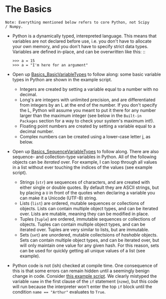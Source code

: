 The Basics
=========================
    
    Note: Everything mentioned below refers to core Python, not Scipy 
    / Numpy.

*   Python is a dynamically typed, interepreted language. This means
    that variables are not declared before use, i.e. you don't have to
    allocate your own memory, and you don't have to specify strict data
    types. Variables are defined in-place, and can be overwritten like 
    this:
    ::
    
        >>> a = 15
        >>> a = "I'm here for an argument"

*   Open up [Basics_BasicVariableTypes](https://github.com/adrn/PythonBeer/blob/master/Meeting%201%20--%20Python%20Introduction/Basics_BasicVariableTypes.py)
    to follow along: some basic variable types in Python are shown in the 
    example script.
    
    * Integers are created by setting a variable equal to a number with no 
      decimal.
    * Long's are integers with unlimited precision, and are
      differentiated from integers by an L at the end of the number. If you
      don't specify the L, Python will assume you meant to put it there for
      any number larger than the maximum integer (see below in the ``Built-in
      Packages`` section for a way to check your system's maximum int!).
    * Floating point numbers are created by setting a variable equal to a 
      decimal number.
    * Complex numbers can be created using a lower-case letter j, as below.
      
*   Open up [Basics_SequenceVariableTypes](https://github.com/adrn/PythonBeer/blob/master/Meeting%201%20--%20Python%20Introduction/Basics_SequenceVariableTypes.py)
    to follow along. There are also sequence- and collection-type variables in 
    Python. All of the following objects can be *iterated* over. For example, I 
    can loop through all values in a list without ever touching the indices of 
    the values (see example script).
    
    * Strings (``str``) are sequences of characters, and are created
      with either single or double quotes. By default they are ASCII strings,
      but by placing a ``U`` in front of the quotes when declaring a variable
      you can make it a Unicode (UTF-8) string.
    * Lists (``list``) are ordered, mutable sequences or collections of
      objects. Lists can contain multiple object types, and can be iterated
      over. Lists are mutable, meaning they can be modified in place.
    * Tuples (``tuple``) are ordered, immutable sequences or collections
      of objects. Tuples can contain multiple object types, and can be
      iterated over. Tuples are very similar to lists, but are immutable.
    * Sets (``set``) are unordered, mutable collectsions of *hashable*
      objects. Sets can contain multiple object types, and can be iterated
      over, but will only maintain one value for any given hash. For this
      reason, sets can be used for quickly getting all unique values of a list
      (see example).

*   Python code is not (ish) checked at compile time. One consequence of this 
    is that some errors can remain hidden until a seemingly benign change in
    code. Consider [this example script](https://github.com/adrn/PythonBeer/blob/master/Meeting%201%20--%20Python%20Introduction/Basics_RuntimeChecking.py). 
    We clearly mistyped the variable ``name`` in the first clause of the 
    ``if`` statement (``nzme``), but this code will run because the interpreter 
    won't enter the top ``if`` block until the condition ``name == "Arthur"`` 
    evaluates to ``True``.